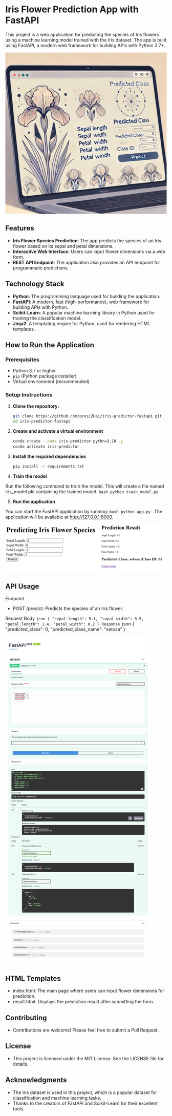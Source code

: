 # Iris Flower Prediction App with FastAPI

This project is a web application for predicting the species of Iris flowers using a machine learning model trained with the Iris dataset. The app is built using FastAPI, a modern web framework for building APIs with Python 3.7+.

![Iris Flower Prediction](templates/iris.webp)

## Features

- **Iris Flower Species Prediction**: The app predicts the species of an Iris flower based on its sepal and petal dimensions.
- **Interactive Web Interface**: Users can input flower dimensions via a web form.
- **REST API Endpoint**: The application also provides an API endpoint for programmatic predictions.

## Technology Stack

- **Python**: The programming language used for building the application.
- **FastAPI**: A modern, fast (high-performance), web framework for building APIs with Python.
- **Scikit-Learn**: A popular machine learning library in Python used for training the classification model.
- **Jinja2**: A templating engine for Python, used for rendering HTML templates.

## How to Run the Application

### Prerequisites

- Python 3.7 or higher
- `pip` (Python package installer)
- Virtual environment (recommended)

### Setup Instructions

1. **Clone the repository:**

    ```bash
    git clone https://github.com/presiZHai/iris-predictor-fastapi.git
    cd iris-predictor-fastapi

2. **Create and activate a virtual environment**

    ```bash
    conda create --name iris-predictor pythn=3.10 -y
    conda activate iris-predictor
    ```

3. **Install the required dependencies**

    ```bash
    pip install -r requirements.txt
    ```

4. **Train the model**

Run the following command to train the model. This will create a file named iris_model.pkl containing the trained model.
    ```bash
    python train_model.py
    ```

5. **Run the application**

You can start the FastAPI application by running:
    ```bash
    python app.py
    ```
The application will be available at http://127.0.0.1:8000.

![Prediction](templates/iris-app.png)

## API Usage

Endpoint
* POST /predict: Predicts the species of an Iris flower.

Request Body
    ```json
    {
    "sepal_length": 5.1,
    "sepal_width": 3.5,
    "petal_length": 1.4,
    "petal_width": 0.2
    }
Response
    ```json
    {
    "predicted_class": 0,
    "predicted_class_name": "setosa"
    }

![API Endpoint](templates/iris.png)

## HTML Templates
* index.html: The main page where users can input flower dimensions for prediction.
* result.html: Displays the prediction result after submitting the form.

## Contributing
* Contributions are welcome! Please feel free to submit a Pull Request.

## License
* This project is licensed under the MIT License. See the LICENSE file for details.

## Acknowledgments
* The Iris dataset is used in this project, which is a popular dataset for classification and machine learning tasks.
* Thanks to the creators of FastAPI and Scikit-Learn for their excellent tools.